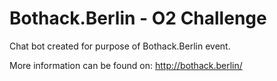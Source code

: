 # Bothack.Berlin - O2 Challenge
Chat bot created for purpose of Bothack.Berlin event.

More information can be found on: http://bothack.berlin/
